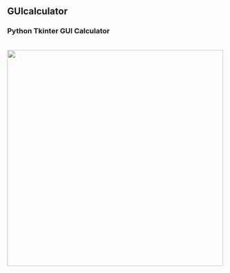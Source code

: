 ## GUIcalculator
### Python Tkinter GUI Calculator
</br>
<img src='https://user-images.githubusercontent.com/62290930/132123913-c9e0d446-fd70-479f-a9c8-9c611f8ade3d.png' width='500'>

